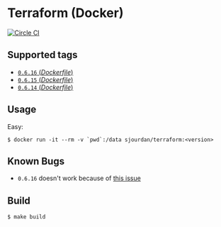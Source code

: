 # Terraform (Docker)

[![Circle CI](https://circleci.com/gh/sjourdan/terraform-docker.svg?style=shield)](https://circleci.com/gh/sjourdan/terraform-docker)

## Supported tags

-	[`0.6.16` (*Dockerfile*)](https://github.com/sjourdan/terraform-docker/blob/0.6.16/Dockerfile)
-	[`0.6.15` (*Dockerfile*)](https://github.com/sjourdan/terraform-docker/blob/0.6.15/Dockerfile)
-	[`0.6.14` (*Dockerfile*)](https://github.com/sjourdan/terraform-docker/blob/0.6.14/Dockerfile)

## Usage

Easy:

```
$ docker run -it --rm -v `pwd`:/data sjourdan/terraform:<version>
```

## Known Bugs

- `0.6.16` doesn't work because of [this issue](https://github.com/hashicorp/terraform/issues/6714)

## Build

```
$ make build
```
